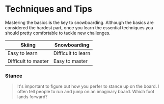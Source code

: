 # Techniques and Tips

Mastering the basics is the key to snowboarding. Although the basics are considered the hardest part, once you learn the essential techniques you should pretty comfortable to tackle new challenges.

| Skiing | Snowboarding|
| ----------- | ----------- |
| Easy to learn | Difficult to learn|
| Difficult to master | Easy to master|

### Stance
> It's important to figure out how you perfer to stance up on the board. I often tell people to run and jump on an imaginary board. Which foot lands forward?
